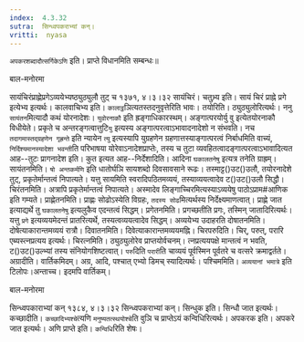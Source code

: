 ```yaml
---
index:  4.3.32
sutra:  सिन्ध्वपकराभ्यां कन्।
vritti:  nyasa
---
```


`अपकरशब्दादौत्सर्गिकेऽणि` इति। प्राप्ते विधानमिति सम्बन्धः॥




बाल-मनोरमा

सायंचिरंप्राह्णेप्रगेऽव्ययेभ्यष्ठ्युठ्युलौ तुट् च १३७१, ४।३।३२ सायंचिरं। चतुभ्र्य इति। सायं चिरं प्राह्ने प्रगे इत्येभ्य इत्यर्थः। कालवाचिभ्य इति। `कालाट्ठ`ञित्यतस्तदनुवृत्तेरिति भावः। तयोरिति। ठ्युठ्युलोरित्यर्थः। ननु `सायंतन`मित्यादौ कथं योरनादेशः। `युवोरनाकौ` इति ह्रङ्गाधिकारस्थम्। अङ्गात्परयोर्यु वु इत्येतयोरनाकौ विधीयेते। प्रकृते च अन्तरङ्गत्वात्तुटि`यु` इत्यस्य अङ्गात्परत्वाऽभावादनादेशो न संभवति। नच `तदागमास्तद्ग्रहणेन गृह्रन्ते` इति न्यायेन `त्यु` इत्यस्यापि युग्रहणेन ग्रहणात्तस्याङ्गात्परत्वं निर्बाधमिति वाच्यं, `निर्दिश्यमानस्यादेशा भवन्ती`ति परिभाषया योरेवाऽनादेशप्राप्तेः, तस्य च तुटा व्यवहितत्वादङ्गात्परत्वाऽभावादित्यत आह--तुटः प्रागनादेश इति। कुत इत्यत आह--निर्देशादिति। आदिना `घकालतनेषु` इत्यत्र तनेति ग्राह्रम्। सायंतनमिति। `षो अन्तकर्मणि` इति धातोर्घञि सायशब्दो दिवसावसाने रूढः। तस्माट्ट()उट()उलौ, तयोरनादेशे तुट्, प्रकृतेर्मान्तत्वं निपात्यते। यत्तु सायमिति स्वरादिपठितमव्ययं, तस्याव्ययत्वादेव ट()उट()उलौ सिद्धौ। चिरंतनमिति। अत्रापि प्रकृतेर्मान्तत्वं निपात्यते। अस्मादेव लिङ्गाच्चिरमित्यस्याऽव्ययेषु पाठोऽप्राम#आणिक इति गम्यते। प्राह्णेतनमिति। प्राह्णः सोढोऽस्येति विग्रहः, `तदस्य सोढ`मित्यर्थस्य निर्देक्ष्यमाणत्वात्। प्राह्णे जात इत्याद्यर्थे तु `घकालतनेषु` इत्यलुकैव एदन्तत्वं सिद्धम्। प्रगेतनमिति। प्रगच्छतीति प्रगः, तस्मिन् जातादिरित्यर्थः। यत्तु `प्रगे` इत्यव्ययमेदन्तं प्रातरित्यर्थे, तस्यत्वव्ययत्वादेव सिद्धम्। अव्ययेभ्य उदाहरति दोषातनमिति। दोषेत्याकारान्तमव्ययं रात्रौ। दिवातनमिति। दिवेत्याकारान्तमव्ययमह्नि। चिरपरुदिति। चिर्, परुत्, परारि एब्यस्त्नप्रत्यय इत्यर्थः। चिरत्नमिति। ठ्युठ्युलोरेव प्राप्तयोर्वचनम्। त्नप्रत्ययपक्षे मान्तत्वं न भवति, ट()उट()उल्भ्यां तस्य संनियोगशिष्टत्वात्। `परु`दिति `परारी`ति चाव्ययं पूर्वस्मिन पूर्वतरे च वत्सरे क्रमाद्वर्तते।अग्रादीति। वार्तिकमिदम्। अग्र, आदि, पश्चात् एभ्यो डिमच् स्यादित्यर्थः। पश्चिममिति। `अव्ययानां भमात्रे` इति टिलोपः।अन्ताच्च। इदमपि वार्तिकम्। 


बाल-मनोरमा

सिन्ध्वपकाराभ्यां कन् १३८४, ४।३।३२ सिन्ध्वपकराभ्यां कन्। सिन्धुक इति। सिन्धौ जात इत्यर्थः। कच्छादीति। `कच्छादिभ्यश्चे`त्यणि `मनुष्यतत्स्थयोश्चे`ति वुञि च प्राप्तेऽयं कन्विधिरित्यर्थः। अपकरक इति। अपकरे जात इत्यर्थः। अणि प्राप्ते इति। `कन्विधि`रिति शेषः।

